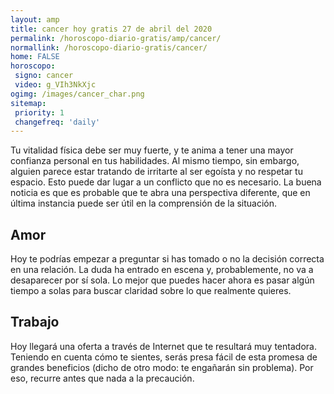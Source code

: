 ```yaml
---
layout: amp
title: cancer hoy gratis 27 de abril del 2020 
permalink: /horoscopo-diario-gratis/amp/cancer/
normallink: /horoscopo-diario-gratis/cancer/
home: FALSE
horoscopo:
 signo: cancer
 video: g_VIh3NkXjc
ogimg: /images/cancer_char.png
sitemap:
 priority: 1
 changefreq: 'daily'
---
```



Tu vitalidad física debe ser muy fuerte, y te anima a tener una mayor confianza personal en tus habilidades. Al mismo tiempo, sin embargo, alguien parece estar tratando de irritarte al ser egoísta y no respetar tu espacio. Esto puede dar lugar a un conflicto que no es necesario. La buena noticia es que es probable que te abra una perspectiva diferente, que en última instancia puede ser útil en la comprensión de la situación.

## Amor

Hoy te podrías empezar a preguntar si has tomado o no la decisión correcta en una relación. La duda ha entrado en escena y, probablemente, no va a desaparecer por sí sola. Lo mejor que puedes hacer ahora es pasar algún tiempo a solas para buscar claridad sobre lo que realmente quieres.

## Trabajo

Hoy llegará una oferta a través de Internet que te resultará muy tentadora. Teniendo en cuenta cómo te sientes, serás presa fácil de esta promesa de grandes beneficios (dicho de otro modo: te engañarán sin problema). Por eso, recurre antes que nada a la precaución.